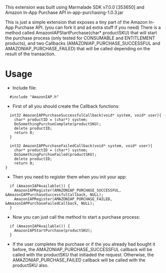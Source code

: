 This extension was built using Marmalade SDK v7.0.0 [353650] and Amazon In-App Purchase API in-app-purchasing-1.0.3.jar

This is just a simple extension that exposes a tiny part of the Amazon In-App Purchase API. (you can fork it and ad extra stuff if you need)
There is a method called AmazonIAPStartPurchase(char* productSKU) that will start the purchase process (only tested for CONSUMABLE and ENTITLEMENT products), and two Callbacks (AMAZONIAP_PURCHASE_SUCCESSFUL and AMAZONIAP_PURCHASE_FAILED) that will be called depending on the result of the transaction.


Usage
========================

- Include file:

```
  #include "AmazonIAP.h"
```


- First of all you should create the Callback functions:
```
  int32 AmazonIAPPurchaseSuccessfulCallback(void* system, void* user){
    char* productID = (char*) system;
    DoSomethingPurchseComplete(productSKU);
    delete productID;
    return 0;
  }

  int32 AmazonIAPPurchaseFailedCallback(void* system, void* user){
    char* productID = (char*) system;
    DoSomethingPurchseFailed(productSKU);
    delete productID;
    return 0;
}
```

- Then you need to register them when you init your app:
```
  if (AmazonIAPAvailable()) {
    AmazonIAPRegister(AMAZONIAP_PURCHASE_SUCCESSFUL, &AmazonIAPPurchaseSuccessfulCallback, NULL);
    AmazonIAPRegister(AMAZONIAP_PURCHASE_FAILED, &AmazonIAPPurchaseFailedCallback, NULL);
  }
```

- Now you can just call the method to start a purchase process:
```
  if (AmazonIAPAvailable()) {
    AmazonIAPStartPurchase(productSKU);
  }
```

- If the user completes the purchase or if the you already had bought it before, the AMAZONIAP_PURCHASE_SUCCESSFUL callback will be called with the productSKU that initiaded the request. Otherwise, the AMAZONIAP_PURCHASE_FAILED callback will be called with the productSKU also.

